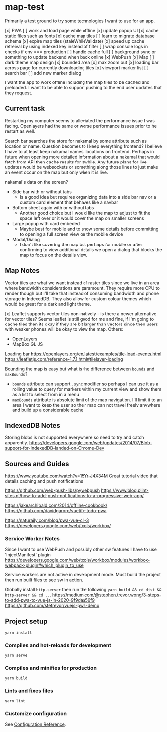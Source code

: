 # map-test

Primarily a test ground to try some technologies I want to use for an app.

[x] PWA
  [ ] work and load page while offline
  [x] update popup UI
  [x] cache static files such as fonts
  [x] cache map tiles
    [ ] learn to migrate database schema
    [x] expire map tiles (staleWhileValidate)
    [x] speed up cache retreival by using indexed key instead of filter
    [ ] wrap console logs in checks if env === production
    [ ] handle cache full
    [ ] background sync or something to update backend when back online
[x] WebPush
[x] Map
  [ ] dark theme map design
  [x] bounded area
  [x] max zoom out
  [x] loading bar across page for currently downloading tiles
  [x] viewport marker list
  [ ] search bar
  [ ] add new marker dialog

I want the app to work offline including the map tiles to be cached and preloaded.
I want to be able to support pushing to the end user updates that they request.


## Current task

Restarting my computer seems to alleviated the performance issue I was facing. Openlayers had the same or worse performance issues prior to he restart as well. 

Search bar searches the store for nakamal by some attribute such as location or name. 
Question becomes to I keep everything frontend? I believe I have to at least keep nakamal names, locations on frontend. Perhaps in future when opening more detailed
information about a nakamal that would fetch from API then cache results for awhile. Any future plans for live updates would be websockets or something along those lines 
to just make an event occur on the map but only when it is live.

nakamal's data on the screen?
  - Side bar with or without tabs
    - Is a good idea but requires organizing data into a side bar nav or a custom card element that behaves like a navbar
  - Bottom sheet again with or without tabs
    - Another good choice but I would like the map to adjust to fit the space left over or it would cover the map on smaller screens
  - Large popup with card embeded
    - Maybe best for mobile and to show some details before committing to opening a full screen view on the mobile device
  - Modal/Dialog
    - I don't like covering the map but perhaps for mobile or after confirming to view additional details we open a dialog that blocks the map to focus on the details view.


## Map Notes

Vector tiles are what we want instead of raster tiles since we live in an area where bandwidth
considerations are paramount. They require more CPU to render though but I'll take that instead 
of consuming bandwidth and phone storage in IndexedDB. They also allow for custom colour themes 
which would be great for a dark and light theme.

[x] Leaflet supports vector tiles non-natively - is there a newer alternative for vector tiles?
  Seems leaflet is still good for me and fine, if I'm going to cache tiles then its okay if they 
  are bit larger than vectors since then users with weaker phones will be okay to view the map.
Others:
  - OpenLayers
  - MapBox GL JS

Loading bar
https://openlayers.org/en/latest/examples/tile-load-events.html
https://leafletjs.com/reference-1.7.1.html#tilelayer-loading

Bounding the map is easy but what is the difference between `bounds` and `maxBounds`?
  - `bounds` attribute can support `.sync` modifier so perhaps I can use it as a rolling value to query for markers within my current view and show them as a list to select from in a menu
  - `maxBounds` attribute is absolute limit of the map navigation. I'll limit it to an area I want to keep the user so their map can not travel freely anywhere and build up a considerable cache.


## IndexedDB Notes

Storing blobs is not supported everywhere so need to try and catch apparently.
https://developers.google.com/web/updates/2014/07/Blob-support-for-IndexedDB-landed-on-Chrome-Dev


## Sources and Guides

https://www.youtube.com/watch?v=15Yr-J4X34M
Great tutorial video that details caching and push notifications

https://github.com/web-push-libs/pywebpush
https://www.blog.plint-sites.nl/how-to-add-push-notifications-to-a-progressive-web-app/

https://jakearchibald.com/2014/offline-cookbook/
https://github.com/davidgaroro/vuetify-todo-pwa

https://naturaily.com/blog/pwa-vue-cli-3
https://developers.google.com/web/tools/workbox/


### Service Worker Notes

Since I want to use WebPush and possibly other sw features I have to use 'InjectManifest' plugin
https://developers.google.com/web/tools/workbox/modules/workbox-webpack-plugin#which_plugin_to_use

Service workers are not active in development mode. Must build the project then run built files to 
see sw in action.

Globally install `http-server` then run the following `yarn build && cd dist && http-server && cd ..`.
https://medium.com/@stephen.trevor.wong/3-steps-to-add-pwa-to-vue-js-in-2020-9f9daa56f9
https://github.com/stetrevor/vuejs-pwa-demo


## Project setup
```
yarn install
```

### Compiles and hot-reloads for development
```
yarn serve
```

### Compiles and minifies for production
```
yarn build
```

### Lints and fixes files
```
yarn lint
```

### Customize configuration
See [Configuration Reference](https://cli.vuejs.org/config/).
